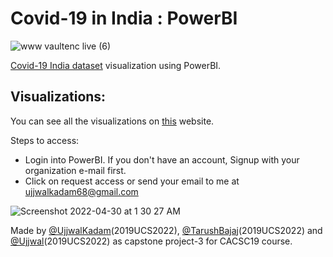# Covid-19 in India : PowerBI

![www vaultenc live (6)](https://user-images.githubusercontent.com/63122405/166060910-9e722c7b-e1f6-43ef-a0c1-3489ffcd8424.png)

[Covid-19 India dataset](https://www.kaggle.com/datasets/sudalairajkumar/covid19-in-india) visualization using PowerBI.


## Visualizations:
You can see all the visualizations on [this](https://covidpowerbi.netlify.app/) website.

Steps to access:
* Login into PowerBI. If you don't have an account, Signup with your organization e-mail first.
* Click on request access or send your email to me at [ujjwalkadam68@gmail.com](mailto:ujjwalkadam68@gmail.com)

![Screenshot 2022-04-30 at 1 30 27 AM](https://user-images.githubusercontent.com/63122405/166061334-a5199b39-3263-47db-afae-88e7fdec0afc.png)


Made by [@UjjwalKadam](https://github.com/ujjwal404)(2019UCS2022), [@TarushBajaj](https://github.com/Tarushfx)(2019UCS2022) and [@Ujjwal](https://github.com/ujjwal2604)(2019UCS2022) as capstone project-3 for CACSC19 course.
